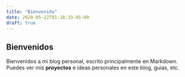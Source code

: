 ```yaml
---
title: "Bienvenida"
date: 2020-05-22T01:18:33-05:00
draft: true
---
```

## Bienvenidos

Bienvenidos a mi blog personal, escrito principalmente en Markdown. Puedes ver mis **proyectos** e ideas personales en este blog, guias, etc.
